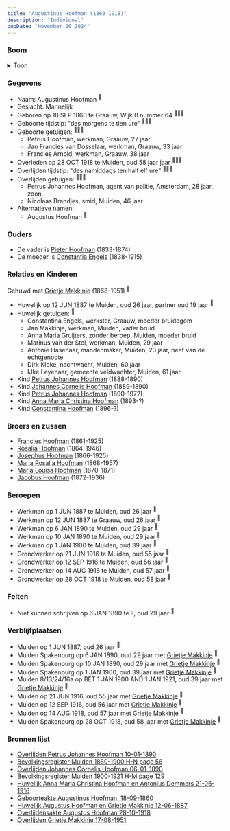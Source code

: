 ```yaml
---
title: "Augustinus Hoofman (1860-1918)"
description: "Individual"
pubDate: "November 20 2024"
---
```


### Boom
<details><summary>Toon</summary>

![test](https://www.plantuml.com/plantuml/svg/bPLHJzim4CVV_IbEus7RGoKdeMcAAY3jMWOQK6t0opGXjp6jgMCZsncg4DzzbzPjMDkjuIsnVUTV_lU_owbrpBWYbyJEX7fYXkKmOkFPnEX2PJqjjG5dcBAunPKZKv5n60ipbdpvpFCdDuUSvoDkx7B9EcwuTlCdJjva7KjcBRmG0EXgat5pCnNZcUBMTZev4-hu62BoIiX762wkicGPyM4eE2Q4hre_v4nz06RXd58QH007_MZG77Gnwyk3u39xXSxHY8tczoFjdEH7nz26o_Gx14aKOGBbk1BMyZUdxQoGyfwfx7vijBKZZK0O5WNmfT_3kDOXd1d6YcT4ypmzhL0qvGI3lffmQIkaGqGQTFjHF_eFqldLJGcKmAVFqEM_KIkr7oY0g-ix2Df1SukdS_JCiqoe2HuBct1nUuNfOxgW6Y0LRSA159EfctCfzJEIlH8lOAFXJn2FNotuI5mejsYBhAvBYqbXdL25tIe9RS6wbljB4oJmepzSiAw-QQyCOGBNlPjIXmGk2pIRAYtZoSuCEkMHmoMReUiUUSMLrAbB64CwBBqIhtFlBqiBqjipv6a6S8TMMF3ig4iG-heahQekqNPTLfRdpg2-5thA55wqxVrc7U_7S94kxdp7zr0VqwQLlXvgJTFJHd4fTc35TR2yP4dIheqL_vjgdrIqbbGXzVrUtR1VAwIw_OQrRuMGvkNGorXUWQLACRIYmJ7HcnfHjWpRLYoiuypL46j7jU5Eu6J7nDf54DGXE5osNTAEtqdWny9ghaJ4zsEru5kXuOszyHx__KutzyEDzu3u_cZyn7yHWlvQ9_8EtTZmiuzkHuJ4LsXp8o3abAiCVvf_0000)
</details>

### Gegevens
- Naam: Augustinus Hoofman <sup><a href="../s00011/" style="text-decoration:none" title="Geboorteakte Augustinus Hoofman, 18-09-1860">:link:</a></sup>
- Geslacht: Mannelijk
- Geboren op 18 SEP 1860 te Graauw, Wijk B nummer 64 <sup><a href="../s00011/" style="text-decoration:none" title="Geboorteakte Augustinus Hoofman, 18-09-1860">:link:</a><a href="../s00013/" style="text-decoration:none" title="Bevolkingsregister Muiden 1880-1900 H-N page 56">:link:</a><a href="../s00012/" style="text-decoration:none" title="Bevolkingsregister Muiden 1900-1921 H-M page 129">:link:</a></sup>
- Geboorte tijdstip: "des morgens te tien ure" <sup><a href="../s00011/" style="text-decoration:none" title="Geboorteakte Augustinus Hoofman, 18-09-1860">:link:</a><a href="../s00013/" style="text-decoration:none" title="Bevolkingsregister Muiden 1880-1900 H-N page 56">:link:</a><a href="../s00012/" style="text-decoration:none" title="Bevolkingsregister Muiden 1900-1921 H-M page 129">:link:</a></sup>
- Geboorte getuigen: <sup><a href="../s00011/" style="text-decoration:none" title="Geboorteakte Augustinus Hoofman, 18-09-1860">:link:</a><a href="../s00013/" style="text-decoration:none" title="Bevolkingsregister Muiden 1880-1900 H-N page 56">:link:</a><a href="../s00012/" style="text-decoration:none" title="Bevolkingsregister Muiden 1900-1921 H-M page 129">:link:</a></sup>
  - Petrus Hoofman, werkman, Graauw, 27 jaar
  - Jan Francies van Dosselaar, werkman, Graauw, 33 jaar
  - Francies Arnold, werkman, Graauw, 38 jaar
- Overleden op 28 OCT 1918 te Muiden, oud 58 jaar jaar <sup><a href="../s00008/" style="text-decoration:none" title="Overlijdensakte Augustus Hoofman 28-10-1918">:link:</a><a href="../s00206/" style="text-decoration:none" title="De Gooi- en Eemlander 06-11-1918">:link:</a><a href="../s00012/" style="text-decoration:none" title="Bevolkingsregister Muiden 1900-1921 H-M page 129">:link:</a></sup>
- Overlijden tijdstip: "des namiddags ten half elf ure" <sup><a href="../s00008/" style="text-decoration:none" title="Overlijdensakte Augustus Hoofman 28-10-1918">:link:</a><a href="../s00206/" style="text-decoration:none" title="De Gooi- en Eemlander 06-11-1918">:link:</a><a href="../s00012/" style="text-decoration:none" title="Bevolkingsregister Muiden 1900-1921 H-M page 129">:link:</a></sup>
- Overlijden getuigen: <sup><a href="../s00008/" style="text-decoration:none" title="Overlijdensakte Augustus Hoofman 28-10-1918">:link:</a><a href="../s00206/" style="text-decoration:none" title="De Gooi- en Eemlander 06-11-1918">:link:</a><a href="../s00012/" style="text-decoration:none" title="Bevolkingsregister Muiden 1900-1921 H-M page 129">:link:</a></sup>
  - Petrus Johannes Hoofman, agent van politie, Amsterdam, 28 jaar, zoon
  - Nicolaas Brandjes, smid, Muiden, 46 jaar
- Alternatieve namen:
  - Augustus Hoofman <sup><a href="../s00002/" style="text-decoration:none" title="Huwelijk Petrus Johannes Hoofman en Wilhelmina Johanna Voorbraak, 14-08-1918">:link:</a></sup>

### Ouders
- De vader is [Pieter Hoofman](../i00013/) (1833-1874)
- De moeder is [Constantia Engels](../i00014/) (1838-1915)

### Relaties en Kinderen

Gehuwd met [Grietje Makkinje](../i00008/) (1868-1951) <sup><a href="../s00006/" style="text-decoration:none" title="Huwelijk Augustus Hoofman en Grietje Makkinje 12-06-1887">:link:</a></sup>
- Huwelijk op 12 JUN 1887 te Muiden, oud 26 jaar, partner oud 19 jaar <sup><a href="../s00006/" style="text-decoration:none" title="Huwelijk Augustus Hoofman en Grietje Makkinje 12-06-1887">:link:</a></sup>
- Huwelijk getuigen:  <sup><a href="../s00006/" style="text-decoration:none" title="Huwelijk Augustus Hoofman en Grietje Makkinje 12-06-1887">:link:</a></sup>
  - Constantina Engels, werkster, Graauw, moeder bruidegom
  - Jan Makkinje, werkman, Muiden, vader bruid
  - Anna Maria Gruijters, zonder beroep, Muiden, moeder bruid
  - Marinus van der Stel, werkman, Muiden, 29 jaar
  - Antonie Hasenaar, mandenmaker, Muiden, 23 jaar, neef van de echtgenoote
  - Dirk Kloke, nachtwacht, Muiden, 60 jaar
  - IJke Leyenaar, gemeente veldwachter, Muiden, 61 jaar
- Kind [Petrus Johannes Hoofman](../i00015/) (1888-1890)
- Kind [Johannes Cornelis Hoofman](../i00016/) (1889-1890)
- Kind [Petrus Johannes Hoofman](../i00005/) (1890-1972)
- Kind [Anna Maria Christina Hoofman](../i00012/) (1893-?)
- Kind [Constantina Hoofman](../i00011/) (1896-?)

### Broers en zussen
- [Francies Hoofman](../i00023/) (1861-1925)
- [Rosalia Hoofman](../i00024/) (1864-1946)
- [Josephus Hoofman](../i00025/) (1866-1925)
- [Maria Rosalia Hoofman](../i00026/) (1868-1957)
- [Maria Louisa Hoofman](../i00027/) (1870-1871)
- [Jacobus Hoofman](../i00072/) (1872-1936)

### Beroepen
- Werkman op 1 JUN 1887 te Muiden, oud 26 jaar <sup><a href="../s00013/" style="text-decoration:none" title="Bevolkingsregister Muiden 1880-1900 H-N page 56">:link:</a></sup>
- Werkman op 12 JUN 1887 te Graauw, oud 26 jaar <sup><a href="../s00006/" style="text-decoration:none" title="Huwelijk Augustus Hoofman en Grietje Makkinje 12-06-1887">:link:</a></sup>
- Werkman op 6 JAN 1890 te Muiden, oud 29 jaar <sup><a href="../s00009/" style="text-decoration:none" title="Overlijden Johannes Cornelis Hoofman 06-01-1890 ">:link:</a></sup>
- Werkman op 10 JAN 1890 te Muiden, oud 29 jaar <sup><a href="../s00005/" style="text-decoration:none" title="Overlijden Petrus Johannes Hoofman 10-01-1890">:link:</a></sup>
- Werkman op 1 JAN 1900 te Muiden, oud 39 jaar <sup><a href="../s00012/" style="text-decoration:none" title="Bevolkingsregister Muiden 1900-1921 H-M page 129">:link:</a></sup>
- Grondwerker op 21 JUN 1916 te Muiden, oud 55 jaar <sup><a href="../s00021/" style="text-decoration:none" title="Huwelijk Anna Maria Christina Hoofman en Antonius Demmers 21-06-1916">:link:</a></sup>
- Grondwerker op 12 SEP 1916 te Muiden, oud 56 jaar <sup><a href="../s00023/" style="text-decoration:none" title="Huwelijk Constantina Hoofman en Adrianus van Rooijen 12-09-1916">:link:</a></sup>
- Grondwerker op 14 AUG 1918 te Muiden, oud 57 jaar <sup><a href="../s00002/" style="text-decoration:none" title="Huwelijk Petrus Johannes Hoofman en Wilhelmina Johanna Voorbraak, 14-08-1918">:link:</a></sup>
- Grondwerker op 28 OCT 1918 te Muiden, oud 58 jaar <sup><a href="../s00008/" style="text-decoration:none" title="Overlijdensakte Augustus Hoofman 28-10-1918">:link:</a></sup>

### Feiten
- Niet kunnen schrijven op 6 JAN 1890 te ?, oud 29 jaar <sup><a href="../s00009/" style="text-decoration:none" title="Overlijden Johannes Cornelis Hoofman 06-01-1890 ">:link:</a></sup>

### Verblijfplaatsen
- Muiden  op 1 JUN 1887, oud 26 jaar  <sup><a href="../s00013/" style="text-decoration:none" title="Bevolkingsregister Muiden 1880-1900 H-N page 56">:link:</a></sup>
- Muiden Spakenburg op 6 JAN 1890, oud 29 jaar met [Grietje Makkinje](../i00008/) <sup><a href="../s00009/" style="text-decoration:none" title="Overlijden Johannes Cornelis Hoofman 06-01-1890 ">:link:</a></sup>
- Muiden Spakenburg op 10 JAN 1890, oud 29 jaar met [Grietje Makkinje](../i00008/) <sup><a href="../s00005/" style="text-decoration:none" title="Overlijden Petrus Johannes Hoofman 10-01-1890">:link:</a></sup>
- Muiden Spakenburg op 1 JAN 1900, oud 39 jaar met [Grietje Makkinje](../i00008/) <sup><a href="../s00012/" style="text-decoration:none" title="Bevolkingsregister Muiden 1900-1921 H-M page 129">:link:</a></sup>
- Muiden 8/13/24/16a op BET 1 JAN 1900 AND 1 JAN 1921, oud 39 jaar met [Grietje Makkinje](../i00008/) <sup><a href="../s00012/" style="text-decoration:none" title="Bevolkingsregister Muiden 1900-1921 H-M page 129">:link:</a></sup>
- Muiden  op 21 JUN 1916, oud 55 jaar met [Grietje Makkinje](../i00008/) <sup><a href="../s00021/" style="text-decoration:none" title="Huwelijk Anna Maria Christina Hoofman en Antonius Demmers 21-06-1916">:link:</a></sup>
- Muiden  op 12 SEP 1916, oud 56 jaar met [Grietje Makkinje](../i00008/) <sup><a href="../s00023/" style="text-decoration:none" title="Huwelijk Constantina Hoofman en Adrianus van Rooijen 12-09-1916">:link:</a></sup>
- Muiden  op 14 AUG 1918, oud 57 jaar met [Grietje Makkinje](../i00008/) <sup><a href="../s00002/" style="text-decoration:none" title="Huwelijk Petrus Johannes Hoofman en Wilhelmina Johanna Voorbraak, 14-08-1918">:link:</a></sup>
- Muiden Spakenburg op 28 OCT 1918, oud 58 jaar met [Grietje Makkinje](../i00008/) <sup><a href="../s00008/" style="text-decoration:none" title="Overlijdensakte Augustus Hoofman 28-10-1918">:link:</a></sup>

### Bronnen lijst
- [Overlijden Petrus Johannes Hoofman 10-01-1890](../s00005/)
- [Bevolkingsregister Muiden 1880-1900 H-N page 56](../s00013/)
- [Overlijden Johannes Cornelis Hoofman 06-01-1890 ](../s00009/)
- [Bevolkingsregister Muiden 1900-1921 H-M page 129](../s00012/)
- [Huwelijk Anna Maria Christina Hoofman en Antonius Demmers 21-06-1916](../s00021/)
- [Geboorteakte Augustinus Hoofman, 18-09-1860](../s00011/)
- [Huwelijk Augustus Hoofman en Grietje Makkinje 12-06-1887](../s00006/)
- [Overlijdensakte Augustus Hoofman 28-10-1918](../s00008/)
- [Overlijden Grietje Makkinje 17-08-1951](../s00014/)
